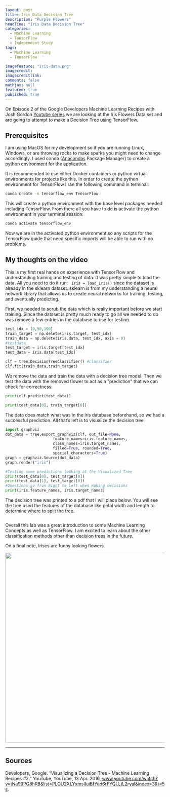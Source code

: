 ```yaml
---
layout: post
title: Iris Data Decision Tree
description: "Purple Flowers"
headline: "Iris Data Decision Tree"
categories: 
  - Machine Learning
  - TensorFlow
  - Independent Study
tags: 
  - Machine Learning
  - TensorFlow

imagefeature: "iris-data.png"
imagecredit:
imagecreditlink:
comments: false
mathjax: null
featured: true
published: true
---
```


On Episode 2 of the Google Developers Machine Learning Recipes with Josh Gordon [Youtube series](https://goo.gl/KewA03) we are looking at the Iris Flowers Data set and are going to attempt to make a Decision Tree using TensorFlow. 
## Prerequisites 
I am using MacOS for my development so if you are running Linux, Windows, or are throwing rocks to make sparks you might need to change accordingly. I used conda ([Anacondas](https://docs.anaconda.com/anaconda/navigator/) Package Manager) to create a python environment for the application. 

It is recommended to use either Docker containers or python virtual environments for projects like this. In order to create the python environment for TensorFlow I ran the following command in terminal: 

```bash
conda create -n tensorflow_env TensorFlow 
```
This will create a python environment with the base level packages needed including TensorFlow. From there all you have to do is activate the python environment in your terminal session:

```bash
conda activate tensorflow_env
```
Now we are in the activated python environment so any scripts for the TensorFlow guide that need specific imports will be able to run with no problems. 

## My thoughts on the video

This is my first real hands on experience with TensorFlow and understanding training and testing of data. It was pretty simple to load the data. All you need to do it run: ``` iris = load_iris()``` since the dataset is already in the sklearn dataset. sklearn is from my understanding a neural network library that allows us to create neural networks for training, testing, and eventually predicting.  

First, we needed to scrub the data which is really important before we start training. Since the dataset is pretty much ready to go all we needed to do was remove a few entries in the database to use for testing 
``` python
test_idx = [0,50,100]
train_target = np.delete(iris.target, test_idx)
train_data = np.delete(iris.data, test_idx, axis = 0)
#testdata
test_target = iris.target[test_idx]
test_data = iris.data[test_idx]

clf = tree.DecisionTreeClassifier() #classifier
clf.fit(train_data,train_target)
```
We remove the data and train the data with a decision tree model. Then we test the data with the removed flower to act as a "prediction" that we can check for correctness. 

```python
print(clf.predict(test_data))

print(test_data[0], train_target[0])
```

The data does match what was in the iris database beforehand, so we had a successful prediction. All that’s left is to visualize the decision tree

```python
import graphviz 
dot_data = tree.export_graphviz(clf, out_file=None, 
                     feature_names=iris.feature_names,  
                     class_names=iris.target_names,  
                     filled=True, rounded=True,  
                     special_characters=True)  
graph = graphviz.Source(dot_data)  
graph.render("iris")  

#Testing some predictions looking at the Visualized Tree 
print(test_data[0], test_target[0])
print(test_data[1], test_target[0])
#Questions go from Right to Left when making decisions
print(iris.feature_names, iris.target_names)
```

The decision tree was printed to a pdf that I will place below. You will see the tree used the features of the database like petal width and length to determine where to split the tree. 

<img src="{{ site.url }}/images/iris-data.png" alt="" />

Overall this lab was a great introduction to some Machine Learning Concepts as well as TensorFlow. I am excited to learn about the other classification methods other than decision trees in the future. 

On a final note, Irises are funny looking flowers.

<img src="https://images.homedepot-static.com/productImages/8866e562-c6c7-421e-84a8-76cfccae54be/svn/van-zyverden-flower-bulbs-83690-64_1000.jpg" alt="" width="600 px"/>
 
___

## Sources

Developers, Google. “Visualizing a Decision Tree - Machine Learning Recipes #2.” YouTube, YouTube, 13 Apr. 2016, www.youtube.com/watch?v=tNa99PG8hR8&list=PLOU2XLYxmsIIuiBfYad6rFYQU_jL2ryal&index=3&t=5s.





